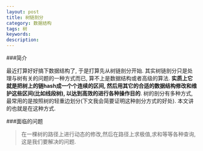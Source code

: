 ```yaml
---
layout: post
title: 树链剖分
category: 数据结构
tags: 树
keywords: 
description: 
---
```


###简介



最近打算好好搞下数据结构了, 于是打算先从树链剖分开始. 其实树链剖分只是处理与树有关的问题的一种方式而已, 算不上是数据结构或者高级的算法. **实质上它就是把树上的链hash成一个个连续的区间, 然后用其它的合适的数据结构修改和维护这些区间(比如线段树), 以达到高效的进行各种操作目的**. 树的剖分有多种方式, 最常用的是按照树的轻重边划分(下文我会简要证明这种剖分方式的好处). 本文讲的也就是在这种方式.

###面临的问题

>在一棵树的路径上进行动态的修改,然后在路径上求极值,求和等等各种查询, 这是我们要解决的问题.
